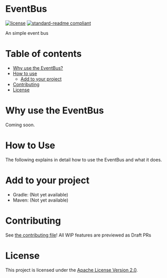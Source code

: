 # EventBus
[![license](https://img.shields.io/github/license/NatroxMC/EventBus?style=for-the-badge&color=b2204c)](../LICENSE)
[![standard-readme compliant](https://img.shields.io/badge/readme%20style-standard-brightgreen.svg?style=for-the-badge)](https://github.com/RichardLitt/standard-readme)

An simple event bus

# Table of contents
- [Why use the EventBus?](#why-use-the-eventbus)
- [How to use](#how-to-use)
  - [Add to your project](#add-to-your-project)
- [Contributing](#contributing)
- [License](#license)

# Why use the EventBus

Coming soon.

# How to Use
The following explains in detail how to use the EventBus and what it does.

# Add to your project
- Gradle: (Not yet available)
- Maven: (Not yet available)

# Contributing
See [the contributing file](CONTRIBUTING.md)!
All WIP features are previewed as Draft PRs

# License
This project is licensed under the [Apache License Version 2.0](../LICENSE).
